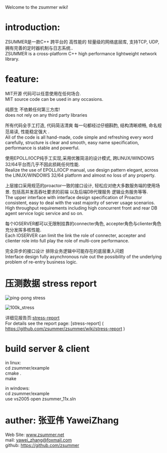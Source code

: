 Welcome to the zsummer wiki!  
  
# introduction:  
ZSUMMER是一款C++ 跨平台的 高性能的 轻量级的网络底层库, 支持TCP, UDP, 拥有完善的定时器机制与日志系统..  
ZSUMMER is a cross-platform C++ high performance lightweight network library.  
# feature:   
MIT开源 代码可以任意使用在任何场合.  
MIT source code can be used in any occasions.  
  
纯原生 不依赖任何第三方库!  
does not rely on any third party libraries  
  
所有代码全手工打造, 代码简洁清爽 每一句都经过仔细斟酌, 结构清晰顺畅, 命名规范易读, 性能稳定强大 .  
All of the code is all hand-made, code simple and refreshing every word carefully, structure is clear and smooth, easy name specification, performance is stable and powerful.  
  
使用EPOLL/IOCP纯手工实现,采用优雅简洁的设计模式, 跨LINUX/WINDOWS 32/64平台而几乎不因此损耗任何性能.  
Realize the use of EPOLL/IOCP manual, use design pattern elegant, across the LINUX/WINDOWS 32/64 platform and almost no loss of any property.  
  
上层接口采用规范的proactor一致的接口设计, 轻松应对绝大多数服务端的使用场景. 
        包括高并发高吞吐要求的前端 以及后端DB代理服务 逻辑业务服务等等.  
The upper interface with interface design specification of Proactor consistent, easy to deal with the vast majority of server usage scenarios.  
        High throughput requirements including high concurrent front and rear DB agent service logic service and so on.  
  
每个IOSERVER都可以无限制挂靠的connecter角色, accepter角色与clienter角色 充分发挥多核性能.  
Each IOSERVER can limit the link the role of connecter, accepter and clienter role into full play the role of multi-core performance.  

完全异步的接口设计 排除业务逻辑中可能存在的底层重入问题  
Interface design fully asynchronous rule out the possibility of the underlying problem of re-entry business logic.   
  
# 压测数据 stress report    
![ping-pong stress](https://raw.github.com/zsummer/wiki-pic/master/stress_report/ping_pong_stress.png)

![100k_stress](https://raw.github.com/zsummer/wiki-pic/master/stress_report/100k_stress.png)
 
详细见报告页:[stress-report](https://github.com/zsummer/zsummer/wiki/stress-report)   
For details see the report page: [stress-report] ( https://github.com/zsummer/zsummer/wiki/stress-report )


# build server & client  
in linux:   
cd zsummer/example  
cmake .  
make  

in windows:  
cd zsummer/example  
use vs2005 open  zsummer_11x.sln  


# auther: 张亚伟 YaweiZhang   
Web Site: www.zsummer.net  
mail: yawei_zhang@foxmail.com  
github: https://github.com/zsummer  
